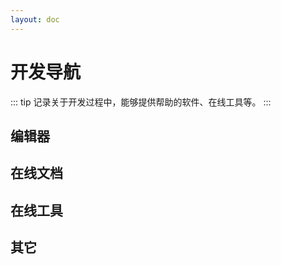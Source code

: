 ```yaml
---
layout: doc
---
```


<script setup>
  import {software, document, tool, other} from '../../.vitepress/data/dev/dev.ts'
</script>

# 开发导航

::: tip
记录关于开发过程中，能够提供帮助的软件、在线工具等。
:::

## 编辑器

<NavCard :navData=software />

## 在线文档

<NavCard :navData=document />

## 在线工具

<NavCard :navData=tool />

## 其它

<NavCard :navData=other />
